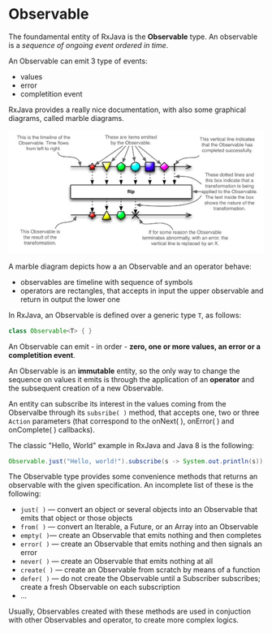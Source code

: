 # Observable

The foundamental entity of RxJava is the **Observable** type.
An observable is a *sequence of ongoing event ordered in time*.

An Observable can emit 3 type of events:
- values
- error
- completition event

RxJava provides a really nice documentation, with also some graphical diagrams, called marble diagrams.

![](https://raw.githubusercontent.com/AL333Z/RxAndroid-overview/master/images/marble-intro.png)

A marble diagram depicts how a an Observable and an operator behave:
- observables are timeline with sequence of symbols
- operators are rectangles, that accepts in input the upper observable and return in output the lower one

In RxJava, an Observable is defined over a generic type `T`, as follows:

```java
class Observable<T> { }
```

An Observable can emit - in order - **zero, one or more values, an error or a completition event**.

An Observable is an **immutable** entity, so the only way to change the sequence on values it emits is through the application of an **operator** and the subsequent creation of a new Observable.

An entity can subscribe its interest in the values coming from the Observalbe through its `subsribe( )` method, that accepts one, two or three `Action` parameters (that correspond to the onNext( ), onError( ) and onComplete( ) callbacks).

The classic "Hello, World" example in RxJava and Java 8 is the following:

```java
Observable.just("Hello, world!").subscribe(s -> System.out.println(s));
```

The Observable type provides some convenience methods that returns an observable with the given specification. An incomplete list of these is the following:

- `just( )` — convert an object or several objects into an Observable that emits that object or those objects
- `from( )` — convert an Iterable, a Future, or an Array into an Observable
- `empty( )`— create an Observable that emits nothing and then completes
- `error( )` — create an Observable that emits nothing and then signals an error
- `never( )` — create an Observable that emits nothing at all
- `create( )` — create an Observable from scratch by means of a function
- `defer( )` — do not create the Observable until a Subscriber subscribes; create a fresh Observable on each subscription
- ...

Usually, Observables created with these methods are used in conjuction with other Observables and operator, to create more complex logics.

